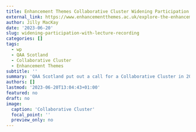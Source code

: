 ```yaml
---
title: Enhancement Themes Collaborative Cluster Widening Participation with Lecture Recording
external_link: https://www.enhancementthemes.ac.uk/explore-the-enhancement-themes/evidence-for-enhancement/student-engagement-and-demographics/widening-participation-with-lecture-recording
author: Jilly MacKay
date: '2023-06-20'
slug: widening-participation-with-lecture-recording
categories: []
tags:
  - wp
  - QAA Scotland
  - Collaborative Cluster
  - Enhancement Themes
subtitle: ''
summary: 'QAA Scotland put out a call for a Collaborative Cluster in 2018 looking at learning technology. Our Collaborative Cluster with the Universities of Edinburgh, Aberdeen, and Glasgow, looked at how lecture recording could be used to support students'
authors: []
lastmod: '2023-06-20T13:04:43+01:00'
featured: no
draft: no
image:
  caption: 'Collaborative Cluster'
  focal_point: ''
  preview_only: no
---
```


